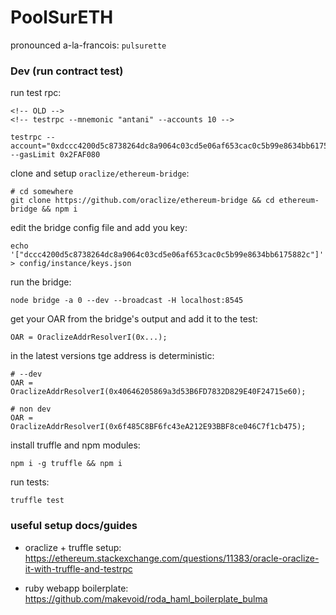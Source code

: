 # PoolSurETH

pronounced a-la-francois: `pulsurette`


### Dev (run contract test)

run test rpc:

    <!-- OLD -->
    <!-- testrpc --mnemonic "antani" --accounts 10 -->

    testrpc --account="0xdccc4200d5c8738264dc8a9064c03cd5e06af653cac0c5b99e8634bb6175882c,0x1337000000000000000000000" --gasLimit 0x2FAF080


clone and setup `oraclize/ethereum-bridge`:

    # cd somewhere
    git clone https://github.com/oraclize/ethereum-bridge && cd ethereum-bridge && npm i

edit the bridge config file and add you key:

    echo '["dccc4200d5c8738264dc8a9064c03cd5e06af653cac0c5b99e8634bb6175882c"]' > config/instance/keys.json

run the bridge:

    node bridge -a 0 --dev --broadcast -H localhost:8545

<!-- node bridge -a 0 --dev -->

get your OAR from the bridge's output and add it to the test:

    OAR = OraclizeAddrResolverI(0x...);

in the latest versions tge address is deterministic:

    # --dev
    OAR = OraclizeAddrResolverI(0x40646205869a3d53B6FD7832D829E40F24715e60);

    # non dev
    OAR = OraclizeAddrResolverI(0x6f485C8BF6fc43eA212E93BBF8ce046C7f1cb475);



install truffle and npm modules:

    npm i -g truffle && npm i

run tests:

    truffle test


### useful setup docs/guides

- oraclize + truffle setup: https://ethereum.stackexchange.com/questions/11383/oracle-oraclize-it-with-truffle-and-testrpc

- ruby webapp boilerplate: https://github.com/makevoid/roda_haml_boilerplate_bulma
